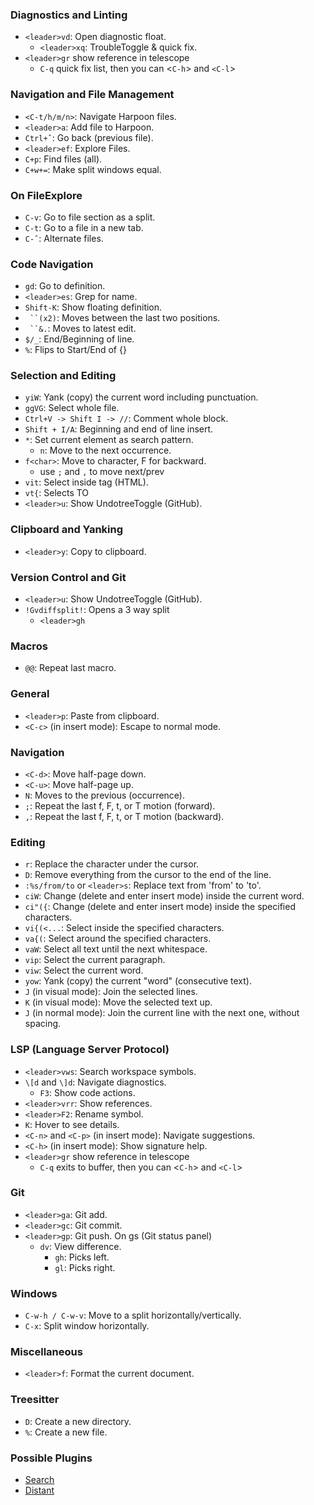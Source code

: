 ### Diagnostics and Linting
- `<leader>vd`: Open diagnostic float.
    - `<leader>xq`: TroubleToggle & quick fix.
- `<leader>gr` show reference in telescope
	- `C-q` quick fix list, then you can <`C-h`> and `<C-l`> 

### Navigation and File Management
- `<C-t/h/m/n>`: Navigate Harpoon files.
- `<leader>a`: Add file to Harpoon.
- `Ctrl+ˆ`: Go back (previous file).
- `<leader>ef`: Explore Files.
- `C+p`: Find files (all).
- `C+w+=`: Make split windows equal.

### On FileExplore
- `C-v`: Go to file section as a split.
- `C-t`: Go to a file in a new tab.
- `C-ˆ`: Alternate files.

### Code Navigation
- `gd`: Go to definition.
- `<leader>es`: Grep for name.
- `Shift-K`: Show floating definition.
- ` ``(x2)`: Moves between the last two positions.
- `  ``&. `: Moves to latest edit.
- `$/_`: End/Beginning of line.
- `%`: Flips to Start/End of {}

### Selection and Editing
- `yiW`: Yank (copy) the current word including punctuation.
- `ggVG`: Select whole file.
- `Ctrl+V -> Shift I -> //`: Comment whole block.
- `Shift + I/A`: Beginning and end of line insert.
- `*`: Set current element as search pattern.
    - `n`: Move to the next occurrence.
- `f<char>`: Move to character, F for backward.
	- use `;` and `,` to move next/prev
- `vit`: Select inside tag (HTML).
- `vt{`: Selects TO
- `<leader>u`: Show UndotreeToggle (GitHub).
### Clipboard and Yanking
- `<leader>y`: Copy to clipboard.

### Version Control and Git
- `<leader>u`: Show UndotreeToggle (GitHub).
- `!Gvdiffsplit!`: Opens a 3 way split 
	- `<leader>gh`

### Macros
- `@@`: Repeat last macro.

### General
- `<leader>p`: Paste from clipboard.
- `<C-c>` (in insert mode): Escape to normal mode.

### Navigation
- `<C-d>`: Move half-page down.
- `<C-u>`: Move half-page up.
- `N`: Moves to the previous (occurrence).
- `;`: Repeat the last f, F, t, or T motion (forward).
- `,`: Repeat the last f, F, t, or T motion (backward).

### Editing
- `r`: Replace the character under the cursor.
- `D`: Remove everything from the cursor to the end of the line.
- `:%s/from/to` or `<leader>s`: Replace text from 'from' to 'to'.
- `ciW`: Change (delete and enter insert mode) inside the current word.
- `ci"({`: Change (delete and enter insert mode) inside the specified characters.
- `vi{(<...`: Select inside the specified characters.
- `va{(`: Select around the specified characters.
- `vaW`: Select all text until the next whitespace.
- `vip`: Select the current paragraph.
- `viw`: Select the current word.
- `yow`: Yank (copy) the current "word" (consecutive text).
- `J` (in visual mode): Join the selected lines.
- `K` (in visual mode): Move the selected text up.
- `J` (in normal mode): Join the current line with the next one, without spacing.

### LSP (Language Server Protocol)
- `<leader>vws`: Search workspace symbols.
- `\[d` and `\]d`: Navigate diagnostics.
    - `F3`: Show code actions.
- `<leader>vrr`: Show references.
- `<leader>F2`: Rename symbol.
- `K`: Hover to see details.
- `<C-n>` and `<C-p>` (in insert mode): Navigate suggestions.
- `<C-h>` (in insert mode): Show signature help.
- `<leader>gr` show reference in telescope
	- `C-q` exits to buffer, then you can <`C-h`> and `<C-l`> 

### Git
- `<leader>ga`: Git add.
- `<leader>gc`: Git commit.
- `<leader>gp`: Git push.
	On gs (Git status panel)
	- `dv`: View difference.
	    - `gh`: Picks left.
	    - `gl`: Picks right.

### Windows
- `C-w-h / C-w-v`: Move to a split horizontally/vertically.
- `C-x`: Split window horizontally.

### Miscellaneous
- `<leader>f`: Format the current document.

### Treesitter
- `D`: Create a new directory.
- `%`: Create a new file.

### Possible Plugins
- [Search]([https://www.reddit.com/r/neovim/comments/1b5ri9g/developing_search_replace_similar_to_vs_code_with/](https://www.reddit.com/r/neovim/comments/1b5ri9g/developing_search_replace_similar_to_vs_code_with/))
- [Distant]([https://github.com/chipsenkbeil/distant.nvim](https://github.com/chipsenkbeil/distant.nvim))

